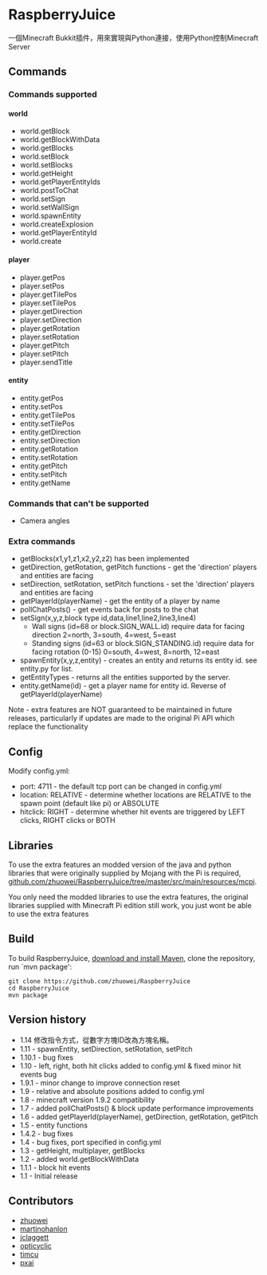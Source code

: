 # RaspberryJuice

一個Minecraft Bukkit插件，用來實現與Python連接，使用Python控制Minecraft Server

## Commands

### Commands supported

#### world
 - world.getBlock
 - world.getBlockWithData
 - world.getBlocks
 - world.setBlock
 - world.setBlocks
 - world.getHeight
 - world.getPlayerEntityIds
 - world.postToChat
 - world.setSign
 - world.setWallSign
 - world.spawnEntity
 - world.createExplosion
 - world.getPlayerEntityId
 - world.create
 
#### player
 - player.getPos
 - player.setPos
 - player.getTilePos
 - player.setTilePos
 - player.getDirection
 - player.setDirection
 - player.getRotation
 - player.setRotation
 - player.getPitch
 - player.setPitch
 - player.sendTitle
 
#### entity
 - entity.getPos
 - entity.setPos
 - entity.getTilePos
 - entity.setTilePos
 - entity.getDirection
 - entity.setDirection
 - entity.getRotation
 - entity.setRotation
 - entity.getPitch
 - entity.setPitch
 - entity.getName
 

### Commands that can't be supported

 - Camera angles

### Extra commands

 - getBlocks(x1,y1,z1,x2,y2,z2) has been implemented
 - getDirection, getRotation, getPitch functions - get the 'direction' players and entities are facing
 - setDirection, setRotation, setPitch functions - set the 'direction' players and entities are facing
 - getPlayerId(playerName) - get the entity of a player by name
 - pollChatPosts() - get events back for posts to the chat
 - setSign(x,y,z,block type id,data,line1,line2,line3,line4)
   - Wall signs (id=68 or block.SIGN_WALL.id) require data for facing direction 2=north, 3=south, 4=west, 5=east
   - Standing signs (id=63 or block.SIGN_STANDING.id) require data for facing rotation (0-15) 0=south, 4=west, 8=north, 12=east
 - spawnEntity(x,y,z,entity) - creates an entity and returns its entity id. see entity.py for list.
 - getEntityTypes - returns all the entities supported by the server.
 - entity.getName(id) - get a player name for entity id. Reverse of getPlayerId(playerName)

Note - extra features are NOT guaranteed to be maintained in future releases, particularly if updates are made to the original Pi API which replace the functionality

## Config

Modify config.yml:

 - port: 4711 - the default tcp port can be changed in config.yml
 - location: RELATIVE - determine whether locations are RELATIVE to the spawn point (default like pi) or ABSOLUTE
 - hitclick: RIGHT - determine whether hit events are triggered by LEFT clicks, RIGHT clicks or BOTH 

## Libraries

To use the extra features an modded version of the java and python libraries that were originally supplied by Mojang with the Pi is required, [github.com/zhuowei/RaspberryJuice/tree/master/src/main/resources/mcpi](https://github.com/zhuowei/RaspberryJuice/tree/master/src/main/resources/mcpi).  

You only need the modded libraries to use the extra features, the original libraries supplied with Minecraft Pi edition still work, you just wont be able to use the extra features

## Build

To build RaspberryJuice, [download and install Maven](https://maven.apache.org/install.html), clone the repository, run `mvn package':

```
git clone https://github.com/zhuowei/RaspberryJuice
cd RaspberryJuice
mvn package
```

## Version history

 - 1.14 修改指令方式，從數字方塊ID改為方塊名稱。
 - 1.11 - spawnEntity, setDirection, setRotation, setPitch
 - 1.10.1 - bug fixes
 - 1.10 - left, right, both hit clicks added to config.yml & fixed minor hit events bug
 - 1.9.1 - minor change to improve connection reset
 - 1.9 - relative and absolute positions added to config.yml
 - 1.8 - minecraft version 1.9.2 compatibility
 - 1.7 - added pollChatPosts() & block update performance improvements
 - 1.6 - added getPlayerId(playerName), getDirection, getRotation, getPitch
 - 1.5 - entity functions
 - 1.4.2 - bug fixes
 - 1.4 - bug fixes, port specified in config.yml
 - 1.3 - getHeight, multiplayer, getBlocks
 - 1.2 - added world.getBlockWithData
 - 1.1.1 - block hit events
 - 1.1 - Initial release

## Contributors

 - [zhuowei](https://github.com/zhuowei)
 - [martinohanlon](https://github.com/martinohanlon)
 - [jclaggett](https://github.com/jclaggett)
 - [opticyclic](https://github.com/opticyclic)
 - [timcu](https://www.triptera.com.au/wordpress/)
 - [pxai](https://github.com/pxai)
